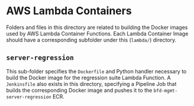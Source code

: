 # AWS Lambda Containers

Folders and files in this directory are related to building the Docker images used by AWS Lambda Container Functions. Each Lambda Container Image should have a corresponding subfolder under this (`lambda/`) directory.

## `server-regression`

This sub-folder specifies the `Dockerfile` and Python handler necessary to build the Docker image for the regression suite Lambda Function. A `Jenkinsfile` also exists in this directory, specifying a Pipeline Job that builds the corresponding Docker image and pushes it to the `bfd-mgmt-server-regression` ECR.
